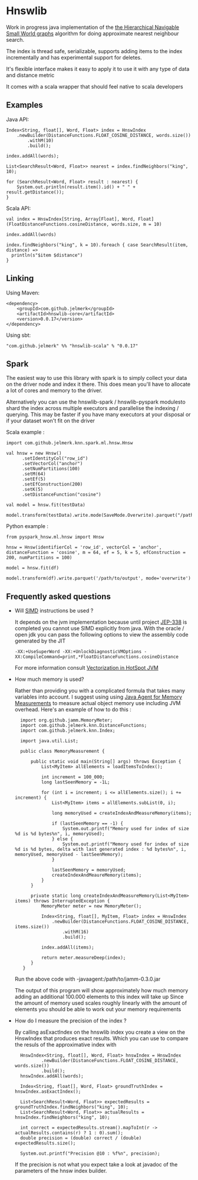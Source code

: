 Hnswlib
=======


Work in progress java implementation of the [the Hierarchical Navigable Small World graphs](https://arxiv.org/abs/1603.09320) algorithm for doing approximate nearest neighbour search.

The index is thread safe, serializable, supports adding items to the index incrementally and has experimental support for deletes. 

It's flexible interface makes it easy to apply it to use it with any type of data and distance metric

It comes with a scala wrapper that should feel native to scala developers

Examples
-------- 

Java API:


    Index<String, float[], Word, Float> index = HnswIndex
        .newBuilder(DistanceFunctions.FLOAT_COSINE_DISTANCE, words.size())
            .withM(10)
            .build();

    index.addAll(words);
    
    List<SearchResult<Word, Float>> nearest = index.findNeighbors("king", 10);
    
    for (SearchResult<Word, Float> result : nearest) {
        System.out.println(result.item().id() + " " + result.getDistance());
    }

Scala API:

    val index = HnswIndex[String, Array[Float], Word, Float](FloatDistanceFunctions.cosineDistance, words.size, m = 10)
      
    index.addAll(words)
    
    index.findNeighbors("king", k = 10).foreach { case SearchResult(item, distance) => 
      println(s"$item $distance")
    }
      

Linking
-------


Using Maven:

    <dependency>
        <groupId>com.github.jelmerk</groupId>
        <artifactId>hnswlib-core</artifactId>
        <version>0.0.17</version>
    </dependency>

Using sbt:


    "com.github.jelmerk" %% "hnswlib-scala" % "0.0.17"

Spark
-----

The easiest way to use this library with spark is to simply collect your data on the driver node and index it there. 
This does mean you'll have to allocate a lot of cores and memory to the driver.

Alternatively you can use the hnswlib-spark / hnswlib-pyspark modulesto shard the index across multiple executors 
and parallelise the indexing / querying. This may be  faster if you have many executors at your disposal or if your 
dataset won't fit on the driver

Scala example :

    import com.github.jelmerk.knn.spark.ml.hnsw.Hnsw
    
    val hnsw = new Hnsw()
          .setIdentityCol("row_id")
          .setVectorCol("anchor")
          .setNumPartitions(100)
          .setM(64)
          .setEf(5)
          .setEfConstruction(200)
          .setK(5)
          .setDistanceFunction("cosine")
          
    val model = hnsw.fit(testData)
    
    model.transform(testData).write.mode(SaveMode.Overwrite).parquet("/path/to/output")


Python example :

    from pyspark_hnsw.ml.hnsw import Hnsw
    
    hnsw = Hnsw(identifierCol = 'row_id', vectorCol = 'anchor', distanceFunction = 'cosine', m = 64, ef = 5, k = 5, efConstruction = 200, numPartitions = 100)
    
    model = hnsw.fit(df)
    
    model.transform(df).write.parquet('/path/to/output', mode='overwrite')


Frequently asked questions
--------------------------

- Will [SIMD](https://en.wikipedia.org/wiki/SIMD) instructions be used ?

  It depends on the jvm implementation because until project [JEP-338](https://openjdk.java.net/jeps/338) is completed you 
  cannot use SIMD explicitly from java. With the oracle / open jdk you can pass the following options to view the assembly 
  code generated by the JIT 

      -XX:+UseSuperWord -XX:+UnlockDiagnosticVMOptions -XX:CompileCommand=print,*FloatDistanceFunctions.cosineDistance

  For more information consult [Vectorization in HotSpot JVM](https://cr.openjdk.java.net/~vlivanov/talks/2017_Vectorization_in_HotSpot_JVM.pdf)


- How much memory is used?

  Rather than providing you with a complicated formula that takes many variables into account. I suggest 
  using using [Java Agent for Memory Measurements](https://github.com/jbellis/jamm) to measure actual object
  memory use including JVM overhead. Here's an example of how to do this :
  
        import org.github.jamm.MemoryMeter;
        import com.github.jelmerk.knn.DistanceFunctions;
        import com.github.jelmerk.knn.Index;
        
        import java.util.List;
        
        public class MemoryMeasurement {
       
            public static void main(String[] args) throws Exception {
                List<MyItem> allElements = loadItemsToIndex();
        
                int increment = 100_000;
                long lastSeenMemory = -1L;
        
                for (int i = increment; i <= allElements.size(); i += increment) {
                    List<MyItem> items = allElements.subList(0, i);
        
                    long memoryUsed = createIndexAndMeasureMemory(items);
        
                    if (lastSeenMemory == -1) {
                        System.out.printf("Memory used for index of size %d is %d bytes%n", i, memoryUsed);
                    } else {
                        System.out.printf("Memory used for index of size %d is %d bytes, delta with last generated index : %d bytes%n", i, memoryUsed, memoryUsed - lastSeenMemory);
                    }
                    
                    lastSeenMemory = memoryUsed;
                    createIndexAndMeaureMemory(items);
                }
            }
        
            private static long createIndexAndMeasureMemory(List<MyItem> items) throws InterruptedException {
                MemoryMeter meter = new MemoryMeter();

                Index<String, float[], MyItem, Float> index = HnswIndex
                    .newBuilder(DistanceFunctions.FLOAT_COSINE_DISTANCE, items.size())
                        .withM(16)
                        .build();

                index.addAll(items);
                
                return meter.measureDeep(index);
            }
         }
 
   Run the above code with -javaagent:/path/to/jamm-0.3.0.jar 
   
   The output of this program will show approximately how much memory adding an additional 100.000 elements to this index will take up
   Since the amount of memory used scales roughly linearly with the amount of elements you should be able to work out your memory requirements 
   

- How do I measure the precision of the index ?

  By calling asExactIndex on the hnswlib index you create a view on the HnswIndex that produces exact results.
  Which you can use to compare the resuls of the approximative index with
  
  
        HnswIndex<String, float[], Word, Float> hnswIndex = HnswIndex
                .newBuilder(DistanceFunctions.FLOAT_COSINE_DISTANCE, words.size())
                .build();
        hnswIndex.addAll(words);

        Index<String, float[], Word, Float> groundTruthIndex = hnswIndex.asExactIndex();

        List<SearchResult<Word, Float>> expectedResults = groundTruthIndex.findNeighbors("king", 10);
        List<SearchResult<Word, Float>> actualResults = hnswIndex.findNeighbors("king", 10);

        int correct = expectedResults.stream().mapToInt(r -> actualResults.contains(r) ? 1 : 0).sum();
        double precision = (double) correct / (double) expectedResults.size();

        System.out.printf("Precision @10 : %f%n", precision);


  If the precision is not what you expect take a look at javadoc of the parameters of the hnsw index builder.
    
